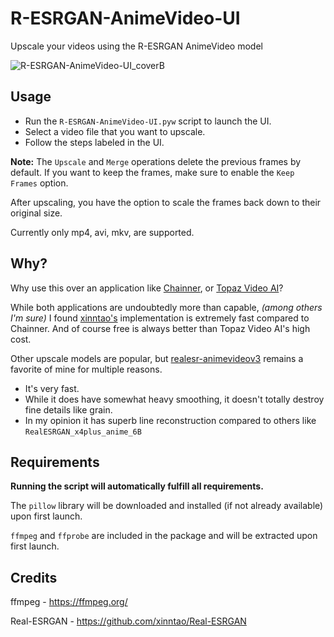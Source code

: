 # R-ESRGAN-AnimeVideo-UI
Upscale your videos using the R-ESRGAN AnimeVideo model

![R-ESRGAN-AnimeVideo-UI_coverB](https://github.com/Nenotriple/R-ESRGAN-AnimeVideo-UI/assets/70049990/79130cc1-68b9-4976-9da6-9f8795b045d5)

## Usage

- Run the `R-ESRGAN-AnimeVideo-UI.pyw` script to launch the UI.
-  Select a video file that you want to upscale.
-  Follow the steps labeled in the UI.

**Note:** The `Upscale` and `Merge` operations delete the previous frames by default. If you want to keep the frames, make sure to enable the `Keep Frames` option.

After upscaling, you have the option to scale the frames back down to their original size.

Currently only mp4, avi, mkv, are supported.

## Why?

Why use this over an application like [Chainner](https://github.com/chaiNNer-org/chaiNNer), or [Topaz Video AI](https://www.topazlabs.com/)?

While both applications are undoubtedly more than capable, *(among others I'm sure)* I found [xinntao's](https://github.com/xinntao) implementation is extremely fast compared to Chainner. And of course free is always better than Topaz Video AI's high cost.

Other upscale models are popular, but [realesr-animevideov3](realesr-animevideov3) remains a favorite of mine for multiple reasons.
- It's very fast.
- While it does have somewhat heavy smoothing, it doesn't totally destroy fine details like grain.
- In my opinion it has superb line reconstruction compared to others like `RealESRGAN_x4plus_anime_6B`

## Requirements

**Running the script will automatically fulfill all requirements.**

The `pillow` library will be downloaded and installed (if not already available) upon first launch.

`ffmpeg` and `ffprobe` are included in the package and will be extracted upon first launch.

## **Credits**

ffmpeg - https://ffmpeg.org/

Real-ESRGAN - https://github.com/xinntao/Real-ESRGAN
